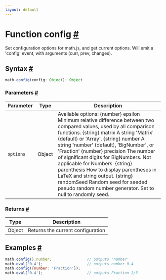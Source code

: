 ```yaml
---
layout: default
---
```


<!-- Note: This file is automatically generated from source code comments. Changes made in this file will be overridden. -->

<h1 id="function-config">Function config <a href="#function-config" title="Permalink">#</a></h1>

Set configuration options for math.js, and get current options.
Will emit a 'config' event, with arguments (curr, prev, changes).


<h2 id="syntax">Syntax <a href="#syntax" title="Permalink">#</a></h2>

```js
math.config(config: Object): Object
```

<h3 id="parameters">Parameters <a href="#parameters" title="Permalink">#</a></h3>

Parameter | Type | Description
--------- | ---- | -----------
`options` | Object | Available options: {number} epsilon Minimum relative difference between two compared values, used by all comparison functions. {string} matrix A string 'Matrix' (default) or 'Array'. {string} number A string 'number' (default), 'BigNumber', or 'Fraction' {number} precision The number of significant digits for BigNumbers. Not applicable for Numbers. {string} parenthesis How to display parentheses in LaTeX and string output. {string} randomSeed Random seed for seeded pseudo random number generator. Set to null to randomly seed.

<h3 id="returns">Returns <a href="#returns" title="Permalink">#</a></h3>

Type | Description
---- | -----------
Object | Returns the current configuration


<h2 id="examples">Examples <a href="#examples" title="Permalink">#</a></h2>

```js
math.config().number;                // outputs 'number'
math.eval('0.4');                    // outputs number 0.4
math.config({number: 'Fraction'});
math.eval('0.4');                    // outputs Fraction 2/5
```


